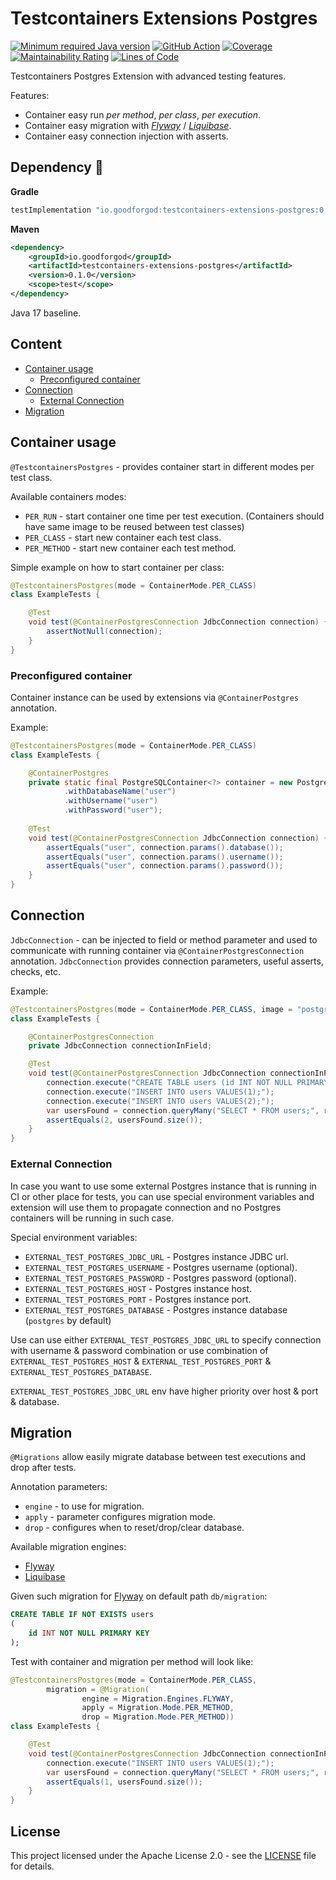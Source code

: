 # Testcontainers Extensions Postgres

[![Minimum required Java version](https://img.shields.io/badge/Java-17%2B-blue?logo=openjdk)](https://openjdk.org/projects/jdk/17/)
[![GitHub Action](https://github.com/goodforgod/testcontainers-extensions/workflows/Java%20CI/badge.svg)](https://github.com/GoodforGod/testcontainers-extensions/actions?query=workflow%3A%22Java+CI%22)
[![Coverage](https://sonarcloud.io/api/project_badges/measure?project=GoodforGod_testcontainers-extensions&metric=coverage)](https://sonarcloud.io/dashboard?id=GoodforGod_testcontainers-extensions)
[![Maintainability Rating](https://sonarcloud.io/api/project_badges/measure?project=GoodforGod_testcontainers-extensions&metric=sqale_rating)](https://sonarcloud.io/dashboard?id=GoodforGod_testcontainers-extensions)
[![Lines of Code](https://sonarcloud.io/api/project_badges/measure?project=GoodforGod_testcontainers-extensions&metric=ncloc)](https://sonarcloud.io/dashboard?id=GoodforGod_testcontainers-extensions)

Testcontainers Postgres Extension with advanced testing features.

Features:
- Container easy run *per method*, *per class*, *per execution*.
- Container easy migration with *[Flyway](https://documentation.red-gate.com/fd/quickstart-how-flyway-works-184127223.html)* / *[Liquibase](https://docs.liquibase.com/concepts/introduction-to-liquibase.html)*.
- Container easy connection injection with asserts.

## Dependency :rocket:

**Gradle**
```groovy
testImplementation "io.goodforgod:testcontainers-extensions-postgres:0.1.0"
```

**Maven**
```xml
<dependency>
    <groupId>io.goodforgod</groupId>
    <artifactId>testcontainers-extensions-postgres</artifactId>
    <version>0.1.0</version>
    <scope>test</scope>
</dependency>
```

Java 17 baseline.

## Content
- [Container usage](#container-usage)
    - [Preconfigured container](#preconfigured-container)
- [Connection](#connection)
    - [External Connection](#external-connection)
- [Migration](#migration)

## Container usage

`@TestcontainersPostgres` - provides container start in different modes per test class.

Available containers modes:
- `PER_RUN` - start container one time per test execution. (Containers should have same image to be reused between test classes)
- `PER_CLASS` - start new container each test class.
- `PER_METHOD` - start new container each test method.

Simple example on how to start container per class:
```java
@TestcontainersPostgres(mode = ContainerMode.PER_CLASS)
class ExampleTests {

    @Test
    void test(@ContainerPostgresConnection JdbcConnection connection) {
        assertNotNull(connection);
    }
}
```

### Preconfigured container

Container instance can be used by extensions via `@ContainerPostgres` annotation.

Example:
```java
@TestcontainersPostgres(mode = ContainerMode.PER_CLASS)
class ExampleTests {

    @ContainerPostgres
    private static final PostgreSQLContainer<?> container = new PostgreSQLContainer<>()
            .withDatabaseName("user")
            .withUsername("user")
            .withPassword("user");
    
    @Test
    void test(@ContainerPostgresConnection JdbcConnection connection) {
        assertEquals("user", connection.params().database());
        assertEquals("user", connection.params().username());
        assertEquals("user", connection.params().password());
    }
}
```

## Connection

`JdbcConnection` - can be injected to field or method parameter and used to communicate with running container via `@ContainerPostgresConnection` annotation.
`JdbcConnection` provides connection parameters, useful asserts, checks, etc.

Example:
```java
@TestcontainersPostgres(mode = ContainerMode.PER_CLASS, image = "postgres:15.2-alpine")
class ExampleTests {

    @ContainerPostgresConnection
    private JdbcConnection connectionInField;

    @Test
    void test(@ContainerPostgresConnection JdbcConnection connectionInParam) {
        connection.execute("CREATE TABLE users (id INT NOT NULL PRIMARY KEY);");
        connection.execute("INSERT INTO users VALUES(1);");
        connection.execute("INSERT INTO users VALUES(2);");
        var usersFound = connection.queryMany("SELECT * FROM users;", r -> r.getInt(1));
        assertEquals(2, usersFound.size());
    }
}
```

### External Connection

In case you want to use some external Postgres instance that is running in CI or other place for tests, you can use special environment variables
and extension will use them to propagate connection and no Postgres containers will be running in such case.

Special environment variables:
- `EXTERNAL_TEST_POSTGRES_JDBC_URL` - Postgres instance JDBC url.
- `EXTERNAL_TEST_POSTGRES_USERNAME` - Postgres username (optional).
- `EXTERNAL_TEST_POSTGRES_PASSWORD` - Postgres password (optional).
- `EXTERNAL_TEST_POSTGRES_HOST` - Postgres instance host.
- `EXTERNAL_TEST_POSTGRES_PORT` - Postgres instance port.
- `EXTERNAL_TEST_POSTGRES_DATABASE` - Postgres instance database (`postgres` by default)

Use can use either `EXTERNAL_TEST_POSTGRES_JDBC_URL` to specify connection with username & password combination
or use combination of `EXTERNAL_TEST_POSTGRES_HOST` & `EXTERNAL_TEST_POSTGRES_PORT` & `EXTERNAL_TEST_POSTGRES_DATABASE`.

`EXTERNAL_TEST_POSTGRES_JDBC_URL` env have higher priority over host & port & database.

## Migration

`@Migrations` allow easily migrate database between test executions and drop after tests.

Annotation parameters:
- `engine` - to use for migration.
- `apply` - parameter configures migration mode.
- `drop` - configures when to reset/drop/clear database.

Available migration engines:
- [Flyway](https://documentation.red-gate.com/fd/quickstart-how-flyway-works-184127223.html)
- [Liquibase](https://docs.liquibase.com/concepts/introduction-to-liquibase.html)

Given such migration for [Flyway](https://documentation.red-gate.com/fd/quickstart-how-flyway-works-184127223.html) on default path `db/migration`:
```sql
CREATE TABLE IF NOT EXISTS users
(
    id INT NOT NULL PRIMARY KEY
);
```

Test with container and migration per method will look like:
```java
@TestcontainersPostgres(mode = ContainerMode.PER_CLASS,
        migration = @Migration(
                engine = Migration.Engines.FLYWAY,
                apply = Migration.Mode.PER_METHOD,
                drop = Migration.Mode.PER_METHOD))
class ExampleTests {

    @Test
    void test(@ContainerPostgresConnection JdbcConnection connectionInParam) {
        connection.execute("INSERT INTO users VALUES(1);");
        var usersFound = connection.queryMany("SELECT * FROM users;", r -> r.getInt(1));
        assertEquals(1, usersFound.size());
    }
}
```

## License

This project licensed under the Apache License 2.0 - see the [LICENSE](../LICENSE) file for details.
